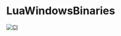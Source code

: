 # LuaWindowsBinaries

[![CI](https://github.com/kinbei/LuaWindowsBinaries/actions/workflows/build.yml/badge.svg)](https://github.com/kinbei/LuaWindowsBinaries/actions/workflows/build.yml)
